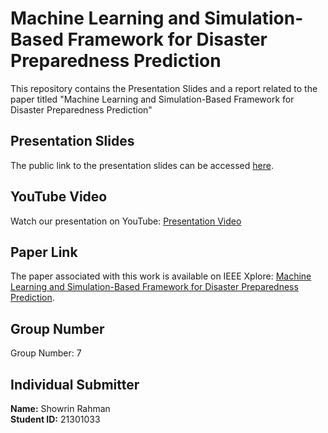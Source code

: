 # Machine Learning and Simulation-Based Framework for Disaster Preparedness Prediction

This repository contains the Presentation Slides and a report related to the paper titled "Machine Learning and Simulation-Based Framework for Disaster Preparedness Prediction" 

## Presentation Slides

The public link to the presentation slides can be accessed [here](https://docs.google.com/presentation/d/1tIIVzDzva929oBP0nKRedHehl6rYHDuT/edit#slide=id.p1).
## YouTube Video

Watch our presentation on YouTube: [Presentation Video](INSERT_YOUTUBE_VIDEO_LINK_HERE)
## Paper Link

The paper associated with this work is available on IEEE Xplore: [Machine Learning and Simulation-Based Framework for Disaster Preparedness Prediction](https://ieeexplore.ieee.org/document/9715322).

## Group Number

Group Number: 7

## Individual Submitter

**Name:** Showrin Rahman  
**Student ID:** 21301033
